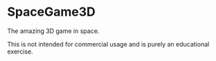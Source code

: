 SpaceGame3D
===========

The amazing 3D game in space.

This is not intended for commercial usage and is purely an educational exercise.
